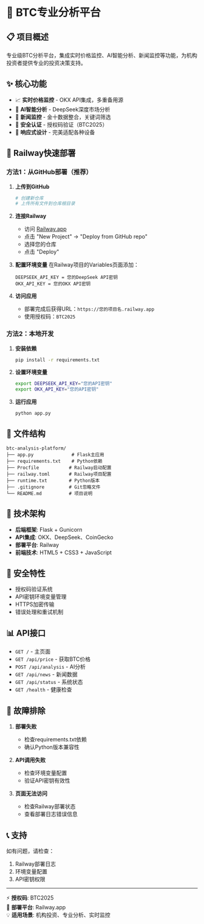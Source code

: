 # 🚀 BTC专业分析平台

## 📋 项目概述

专业级BTC分析平台，集成实时价格监控、AI智能分析、新闻监控等功能，为机构投资者提供专业的投资决策支持。

## ✨ 核心功能

- 📈 **实时价格监控** - OKX API集成，多重备用源
- 🤖 **AI智能分析** - DeepSeek深度市场分析  
- 📰 **新闻监控** - 金十数据整合，关键词筛选
- 🔐 **安全认证** - 授权码验证（BTC2025）
- 📱 **响应式设计** - 完美适配各种设备

## 🚀 Railway快速部署

### 方法1：从GitHub部署（推荐）

1. **上传到GitHub**
   ```bash
   # 创建新仓库
   # 上传所有文件到仓库根目录
   ```

2. **连接Railway**
   - 访问 [Railway.app](https://railway.app)
   - 点击 "New Project" → "Deploy from GitHub repo"
   - 选择您的仓库
   - 点击 "Deploy"

3. **配置环境变量**
   在Railway项目的Variables页面添加：
   ```
   DEEPSEEK_API_KEY = 您的DeepSeek API密钥
   OKX_API_KEY = 您的OKX API密钥
   ```

4. **访问应用**
   - 部署完成后获得URL：`https://您的项目名.railway.app`
   - 使用授权码：`BTC2025`

### 方法2：本地开发

1. **安装依赖**
   ```bash
   pip install -r requirements.txt
   ```

2. **设置环境变量**
   ```bash
   export DEEPSEEK_API_KEY="您的API密钥"
   export OKX_API_KEY="您的API密钥"
   ```

3. **运行应用**
   ```bash
   python app.py
   ```

## 📁 文件结构

```
btc-analysis-platform/
├── app.py              # Flask主应用
├── requirements.txt    # Python依赖
├── Procfile           # Railway启动配置
├── railway.toml       # Railway项目配置
├── runtime.txt        # Python版本
├── .gitignore         # Git忽略文件
└── README.md          # 项目说明
```

## 🔧 技术架构

- **后端框架**: Flask + Gunicorn
- **API集成**: OKX、DeepSeek、CoinGecko
- **部署平台**: Railway
- **前端技术**: HTML5 + CSS3 + JavaScript

## 🔐 安全特性

- 授权码验证系统
- API密钥环境变量管理
- HTTPS加密传输
- 错误处理和重试机制

## 📊 API接口

- `GET /` - 主页面
- `GET /api/price` - 获取BTC价格
- `POST /api/analysis` - AI分析
- `GET /api/news` - 新闻数据
- `GET /api/status` - 系统状态
- `GET /health` - 健康检查

## 🚨 故障排除

1. **部署失败**
   - 检查requirements.txt依赖
   - 确认Python版本兼容性

2. **API调用失败**
   - 检查环境变量配置
   - 验证API密钥有效性

3. **页面无法访问**
   - 检查Railway部署状态
   - 查看部署日志错误信息

## 📞 支持

如有问题，请检查：
1. Railway部署日志
2. 环境变量配置
3. API密钥权限
---

⚡ **授权码**: BTC2025  
🔗 **部署平台**: Railway.app  
💡 **适用场景**: 机构投资、专业分析、实时监控
